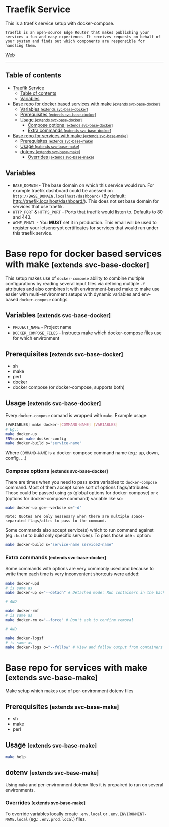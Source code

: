 # Traefik Service

This is a traefik service setup with docker-compose.

```
Traefik is an open-source Edge Router that makes publishing your services a fun and easy experience. It receives requests on behalf of your system and finds out which components are responsible for handling them.
```

[Web](https://doc.traefik.io/traefik/)

---

## Table of contents

- [Traefik Service](#traefik-service)
	- [Table of contents](#table-of-contents)
	- [Variables](#variables)
- [Base repo for docker based services with make <small>[extends svc-base-docker]</small>](#base-repo-for-docker-based-services-with-make-smallextends-svc-base-dockersmall)
	- [Variables <small>[extends svc-base-docker]</small>](#variables-smallextends-svc-base-dockersmall)
	- [Prerequisites <small>[extends svc-base-docker]</small>](#prerequisites-smallextends-svc-base-dockersmall)
	- [Usage <small>[extends svc-base-docker]</small>](#usage-smallextends-svc-base-dockersmall)
		- [Compose options <small>[extends svc-base-docker]</small>](#compose-options-smallextends-svc-base-dockersmall)
		- [Extra commands <small>[extends svc-base-docker]</small>](#extra-commands-smallextends-svc-base-dockersmall)
- [Base repo for services with make <small>[extends svc-base-make]</small>](#base-repo-for-services-with-make-smallextends-svc-base-makesmall)
	- [Prerequisites <small>[extends svc-base-make]</small>](#prerequisites-smallextends-svc-base-makesmall)
	- [Usage <small>[extends svc-base-make]</small>](#usage-smallextends-svc-base-makesmall)
	- [dotenv <small>[extends svc-base-make]</small>](#dotenv-smallextends-svc-base-makesmall)
		- [Overrides <small>[extends svc-base-make]</small>](#overrides-smallextends-svc-base-makesmall)

## Variables

- `BASE_DOMAIN` - The base domain on which this service would run. For example traefik dashboard could be acessed on `http://BASE_DOMAIN.localhost/dashboard/` (By default: http://traefik.localhost/dashboard/). This does not set base domain for services that use traefik.
- `HTTP_PORT` & `HTTPS_PORT` - Ports that traefik would listen to. Defaults to 80 and 443.
- `ACME_EMAIL` - You **MUST** set it in production. This email will be used to register your letsencrypt certificates for services that would run under this traefik service.

# Base repo for docker based services with make <small>[extends svc-base-docker]</small>

This setup makes use of `docker-compose` ability to combine multiple configurations by reading several input files via defining multiple `-f` attributes and also combines it with environment-based make to make use easier with multi-environment setups with dynamic variables and env-based `docker-compose` configs

## Variables <small>[extends svc-base-docker]</small>

- `PROJECT_NAME` - Project name
- `DOCKER_COMPOSE_FILES` - Instructs make which docker-compose files use for which environment

## Prerequisites <small>[extends svc-base-docker]</small>

- sh
- make
- perl
- docker
- docker compose (or docker-compose, supports both)

## Usage <small>[extends svc-base-docker]</small>

Every `docker-compose` comand is wrapped with `make`. Example usage:

```sh
[VARIABLES] make docker-[COMMAND-NAME] [VARIABLES]
# Eg.:
make docker-up
ENV=prod make docker-config
make docker-build s="service-name"
```

Where `COMMAND-NAME` is a docker-compose command name (eg.: up, down, config, ...)

### Compose options <small>[extends svc-base-docker]</small>

There are times when you need to pass extra variables to `docker-compose` command. Most of them accept some sort of options flags/attributes. Those could be passed using `go` (global options for docker-compose) or `o` (options for docker-compose command) variable like so:

```sh
make docker-up go=--verbose o="-d"
```

    Note: Quotes are only nessesary when there are multiple space-separated flags/attrs to pass to the command.

Some commands also accept service(s) which to run command against (eg.: `build` to build only specific services). To pass those use `s` option:

```sh
make docker-build s="service-name service2-name"
```

### Extra commands <small>[extends svc-base-docker]</small>

Some commands with options are very commonly used and because to write them each time is very inconvenient shortcuts were added:

```sh
make docker-upd
# is same as
make docker-up o="--detach" # Detached mode: Run containers in the background.

# AND

make docker-rmf
# is same as
make docker-rm o="--force" # Don't ask to confirm removal

# AND

make docker-logsf
# is same as
make docker-logs o="--follow" # View and follow output from containers
```

# Base repo for services with make <small>[extends svc-base-make]</small>

Make setup which makes use of per-environment dotenv files

## Prerequisites <small>[extends svc-base-make]</small>

- sh
- make
- perl

## Usage <small>[extends svc-base-make]</small>

```sh
make help
```

## dotenv <small>[extends svc-base-make]</small>

Using `make` and per-environment dotenv files it is prepaired to run on several environments.

### Overrides <small>[extends svc-base-make]</small>

To override variables locally create `.env.local` or `.env.ENVIRONMENT-NAME.local` (eg.: `.env.prod.local`) files.
